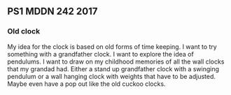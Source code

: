 ## PS1 MDDN 242 2017

### Old clock

My idea for the clock is based on old forms of time keeping. I want to try something with a grandfather clock. I want to explore the idea of pendulums. 
I want to draw on my childhood memories of all the wall clocks that my grandad had. Either a stand up grandfather clock with a swinging pendulum or a wall hanging clock with weights that have to be adjusted. Maybe even have a pop out like the old cuckoo clocks.
